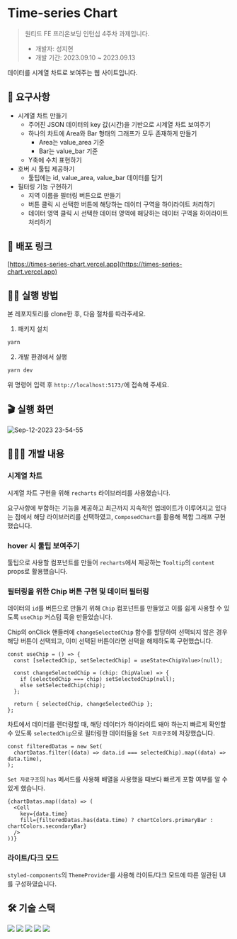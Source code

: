 # Time-series Chart

> 원티드 FE 프리온보딩 인턴십 4주차 과제입니다.
>
> - 개발자: 성지현
> - 개발 기간: 2023.09.10 ~ 2023.09.13

데이터를 시계열 차트로 보여주는 웹 사이트입니다.

## 📄 요구사항

- 시계열 차트 만들기
  - 주어진 JSON 데이터의 key 값(시간)을 기반으로 시계열 차트 보여주기
  - 하나의 차트에 Area와 Bar 형태의 그래프가 모두 존재하게 만들기
    - Area는 value_area 기준
    - Bar는 value_bar 기준
  - Y축에 수치 표현하기
- 호버 시 툴팁 제공하기
  - 툴팁에는 id, value_area, value_bar 데이터를 담기
- 필터링 기능 구현하기
  - 지역 이름을 필터링 버튼으로 만들기
  - 버튼 클릭 시 선택한 버튼에 해당하는 데이터 구역을 하이라이트 처리하기
  - 데이터 영역 클릭 시 선택한 데이터 영역에 해당하는 데이터 구역을 하이라이트 처리하기

## 🔗 배포 링크

[https://times-series-chart.vercel.app](https://times-series-chart.vercel.app)

## 🏃‍♂️ 실행 방법

본 레포지토리를 clone한 후, 다음 절차를 따라주세요.

1. 패키지 설치
```bash
yarn
```

2. 개발 환경에서 실행
```bash
yarn dev
```
위 명령어 입력 후 `http://localhost:5173/`에 접속해 주세요.

## 🎬 실행 화면

![Sep-12-2023 23-54-55](https://github.com/jhsung23/times-series-chart/assets/69228045/36f64372-21f6-4332-bb23-80e46d844e31)

## 🧑🏻‍💻 개발 내용

### 시계열 차트

시계열 차트 구현을 위해 `recharts` 라이브러리를 사용했습니다.

요구사항에 부합하는 기능을 제공하고 최근까지 지속적인 업데이트가 이루어지고 있다는 점에서 해당 라이브러리를 선택하였고, `ComposedChart`를 활용해 복합 그래프 구현했습니다.

### hover 시 툴팁 보여주기

툴팁으로 사용할 컴포넌트를 만들어 `recharts`에서 제공하는 `Tooltip`의 `content` props로 활용했습니다.

### 필터링을 위한 Chip 버튼 구현 및 데이터 필터링

데이터의 `id`를 버튼으로 만들기 위해 `Chip` 컴포넌트를 만들었고 이를 쉽게 사용할 수 있도록 `useChip` 커스텀 훅을 만들었습니다.

Chip의 onClick 핸들러에 `changeSelectedChip` 함수를 할당하여 선택되지 않은 경우 해당 버튼이 선택되고, 이미 선택된 버튼이라면 선택을 해제하도록 구현했습니다.

```tsx
const useChip = () => {
  const [selectedChip, setSelectedChip] = useState<ChipValue>(null);

  const changeSelectedChip = (chip: ChipValue) => {
    if (selectedChip === chip) setSelectedChip(null);
    else setSelectedChip(chip);
  };

  return { selectedChip, changeSelectedChip };
};
```

차트에서 데이터를 렌더링할 때, 해당 데이터가 하이라이트 돼야 하는지 빠르게 확인할 수 있도록 `selectedChip`으로 필터링한 데이터들을 `Set 자료구조`에 저장했습니다.

```tsx
const filteredDatas = new Set(
  chartDatas.filter((data) => data.id === selectedChip).map((data) => data.time),
);
```

`Set 자료구조`의 `has` 메서드를 사용해 배열을 사용했을 때보다 빠르게 포함 여부를 알 수 있게 했습니다.

```tsx
{chartDatas.map((data) => (
  <Cell
    key={data.time}
    fill={filteredDatas.has(data.time) ? chartColors.primaryBar : chartColors.secondaryBar}
  />
))}
```

### 
### 라이트/다크 모드

`styled-components`의 `ThemeProvider`를 사용해 라이트/다크 모드에 따른 일관된 UI를 구성하였습니다.

## 🛠️ 기술 스택

<div>
  <img src="https://img.shields.io/badge/react-61DAFB?style=flat&logo=react&logoColor=white">
  <img src="https://img.shields.io/badge/typescript-3178C6?style=flat&logo=typescript&logoColor=white">
  <img src="https://img.shields.io/badge/styled components-DB7093?style=flat&logo=styledcomponents&logoColor=white">
  <img src="https://img.shields.io/badge/recharts-20b5bf?style=flat&logo=recharts&logoColor=white">
  <img src="https://img.shields.io/badge/jest-C21325?style=flat&logo=jest&logoColor=white">
</div>
